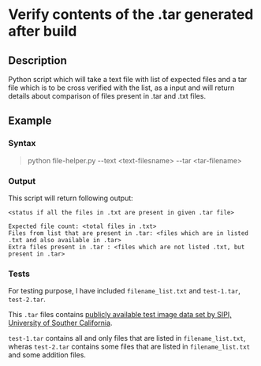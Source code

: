 # Verify contents of the .tar generated after build

## Description

Python script which will take a text file with list of expected files and a tar file which is to be cross verified with the list, as a input and will return details about comparison of files present in .tar and .txt files. 

## Example

### Syntax
> python file-helper.py --text \<text-filesname\> --tar \<tar-filename\>

### Output
This script will return following output:
```
<status if all the files in .txt are present in given .tar file>

Expected file count: <total files in .txt>
Files from list that are present in .tar: <files which are in listed .txt and also available in .tar>
Extra files present in .tar : <files which are not listed .txt, but present in .tar>
```

### Tests
For testing purpose, I have included `filename_list.txt` and `test-1.tar`, `test-2.tar`.

This `.tar` files contains [publicly available test image data set by SIPI, University of Souther California](http://sipi.usc.edu/database/database.php?volume=textures).

`test-1.tar` contains all and only files that are listed in `filename_list.txt`, wheras `test-2.tar` contains some files that are listed in `filename_list.txt` and some addition files.